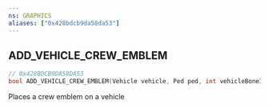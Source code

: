 ```yaml
---
ns: GRAPHICS
aliases: ["0x428bdcb9da58da53"]
---
```

## ADD_VEHICLE_CREW_EMBLEM

```c
// 0x428BDCB9DA58DA53
bool ADD_VEHICLE_CREW_EMBLEM(Vehicle vehicle, Ped ped, int vehicleBoneIndex, Vector3 vOffsetPos, Vector3 vDir, Vector3 vSide, float size, int badgeIndex, int badgeAlpha);
```

Places a crew emblem on a vehicle

